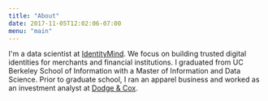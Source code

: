 ```yaml
---
title: "About"
date: 2017-11-05T12:02:06-07:00
menu: "main"
---
```


I'm a data scientist at [IdentityMind](https://www.identitymindglobal.com/). We focus on building trusted digital identities for merchants and financial institutions. I graduated from UC Berkeley School of Information with a Master of Information and Data Science. Prior to graduate school, I ran an apparel business and worked as an investment analyst at [Dodge & Cox](https://dodgeandcox.com/).
